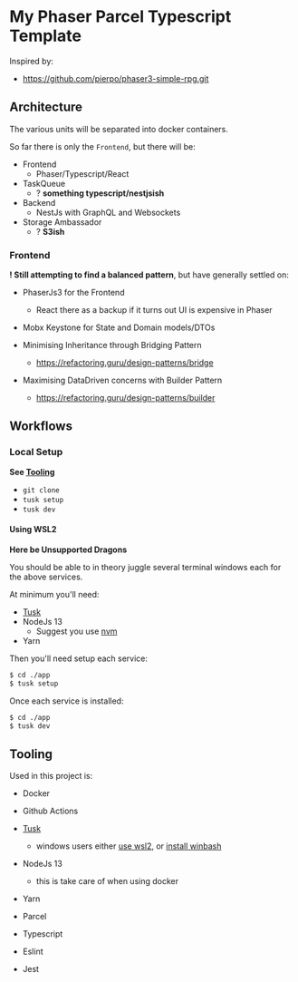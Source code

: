 # My Phaser Parcel Typescript Template

Inspired by:

- https://github.com/pierpo/phaser3-simple-rpg.git


## Architecture

The various units will be separated into docker containers.

So far there is only the `Frontend`, but there will be:

- Frontend
  - Phaser/Typescript/React
- TaskQueue
  - ? __something typescript/nestjsish__
- Backend
  - NestJs with GraphQL and Websockets
- Storage Ambassador
  - ? __S3ish__

### Frontend

__! Still attempting to find a balanced pattern__, but have generally settled on:

- PhaserJs3 for the Frontend
  - React there as a backup if it turns out UI is expensive in Phaser
- Mobx Keystone for State and Domain models/DTOs

- Minimising Inheritance through Bridging Pattern
  - https://refactoring.guru/design-patterns/bridge
- Maximising DataDriven concerns with  Builder Pattern
  - https://refactoring.guru/design-patterns/builder



## Workflows

### Local Setup

__See [Tooling](#tooling)__

- `git clone`
- `tusk setup`
- `tusk dev`

#### Using WSL2

__Here be Unsupported Dragons__

You should be able to in theory juggle several terminal windows each for the above services.

At minimum you'll need:

- [Tusk](#tooling)
- NodeJs 13
  - Suggest you use [nvm](https://github.com/nvm-sh/nvm/)
- Yarn

Then you'll need setup each service:

```sh
$ cd ./app
$ tusk setup
```

Once each service is installed:

```sh
$ cd ./app
$ tusk dev
```

## Tooling

Used in this project is:

- Docker
- Github Actions

- [Tusk](https://github.com/rliebz/tusk)
  - windows users either [use wsl2](#using-wsl2), or [install winbash](http://win-bash.sourceforge.net/)
- NodeJs 13
  - this is take care of when using docker
- Yarn
- Parcel
- Typescript
- Eslint
- Jest
